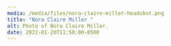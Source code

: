 ```yaml
---
media: /media/files/nora-claire-miller-headshot.png
title: "Nora Claire Miller "
alt: Photo of Nora Claire Miller.
date: 2022-01-20T11:58:00-0500
---
```

